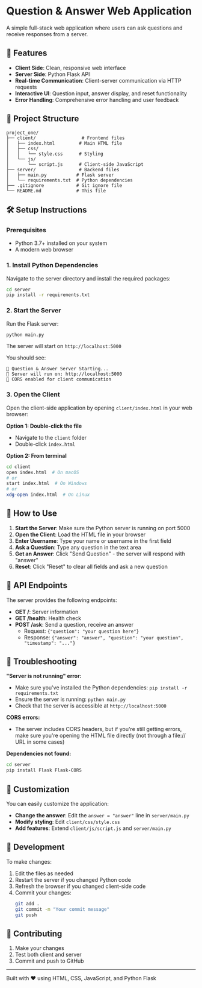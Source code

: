 # Question & Answer Web Application

A simple full-stack web application where users can ask questions and receive responses from a server.

## 🚀 Features

- **Client Side**: Clean, responsive web interface
- **Server Side**: Python Flask API
- **Real-time Communication**: Client-server communication via HTTP requests
- **Interactive UI**: Question input, answer display, and reset functionality
- **Error Handling**: Comprehensive error handling and user feedback

## 📁 Project Structure

```
project_one/
├── client/                 # Frontend files
│   ├── index.html         # Main HTML file
│   ├── css/
│   │   └── style.css      # Styling
│   └── js/
│       └── script.js      # Client-side JavaScript
├── server/                # Backend files
│   ├── main.py           # Flask server
│   └── requirements.txt  # Python dependencies
├── .gitignore            # Git ignore file
└── README.md             # This file
```

## 🛠️ Setup Instructions

### Prerequisites

- Python 3.7+ installed on your system
- A modern web browser

### 1. Install Python Dependencies

Navigate to the server directory and install the required packages:

```bash
cd server
pip install -r requirements.txt
```

### 2. Start the Server

Run the Flask server:

```bash
python main.py
```

The server will start on `http://localhost:5000`

You should see:
```
🚀 Question & Answer Server Starting...
📡 Server will run on: http://localhost:5000
🔄 CORS enabled for client communication
```

### 3. Open the Client

Open the client-side application by opening `client/index.html` in your web browser:

**Option 1: Double-click the file**
- Navigate to the `client` folder
- Double-click `index.html`

**Option 2: From terminal**
```bash
cd client
open index.html  # On macOS
# or
start index.html  # On Windows
# or
xdg-open index.html  # On Linux
```

## 🎯 How to Use

1. **Start the Server**: Make sure the Python server is running on port 5000
2. **Open the Client**: Load the HTML file in your browser
3. **Enter Username**: Type your name or username in the first field
4. **Ask a Question**: Type any question in the text area
5. **Get an Answer**: Click "Send Question" - the server will respond with "answer"
6. **Reset**: Click "Reset" to clear all fields and ask a new question

## 🔧 API Endpoints

The server provides the following endpoints:

- **GET /**: Server information
- **GET /health**: Health check
- **POST /ask**: Send a question, receive an answer
  - Request: `{"question": "your question here"}`
  - Response: `{"answer": "answer", "question": "your question", "timestamp": "..."}`

## 🚨 Troubleshooting

**"Server is not running" error:**
- Make sure you've installed the Python dependencies: `pip install -r requirements.txt`
- Ensure the server is running: `python main.py`
- Check that the server is accessible at `http://localhost:5000`

**CORS errors:**
- The server includes CORS headers, but if you're still getting errors, make sure you're opening the HTML file directly (not through a file:// URL in some cases)

**Dependencies not found:**
```bash
cd server
pip install Flask Flask-CORS
```

## 🎨 Customization

You can easily customize the application:

- **Change the answer**: Edit the `answer = "answer"` line in `server/main.py`
- **Modify styling**: Edit `client/css/style.css`
- **Add features**: Extend `client/js/script.js` and `server/main.py`

## 📝 Development

To make changes:

1. Edit the files as needed
2. Restart the server if you changed Python code
3. Refresh the browser if you changed client-side code
4. Commit your changes:
   ```bash
   git add .
   git commit -m "Your commit message"
   git push
   ```

## 🤝 Contributing

1. Make your changes
2. Test both client and server
3. Commit and push to GitHub

---

Built with ❤️ using HTML, CSS, JavaScript, and Python Flask

